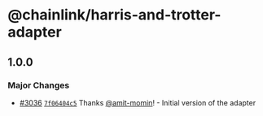 # @chainlink/harris-and-trotter-adapter

## 1.0.0

### Major Changes

- [#3036](https://github.com/smartcontractkit/external-adapters-js/pull/3036) [`7f06404c5`](https://github.com/smartcontractkit/external-adapters-js/commit/7f06404c543a486adf3b9d4d8eb1b4200fddeda6) Thanks [@amit-momin](https://github.com/amit-momin)! - Initial version of the adapter
